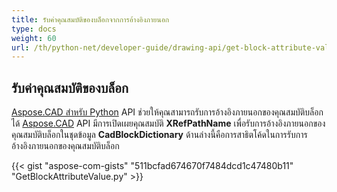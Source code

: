```yaml
---
title: รับค่าคุณสมบัติของบล็อกจากการอ้างอิงภายนอก
type: docs
weight: 60
url: /th/python-net/developer-guide/drawing-api/get-block-attribute-value-of-external-reference/
---
```


## **รับค่าคุณสมบัติของบล็อก**

[Aspose.CAD สำหรับ Python](/cad/python/) API ช่วยให้คุณสามารถรับการอ้างอิงภายนอกของคุณสมบัติบล็อกได้ [Aspose.CAD](https://products.aspose.com/cad/python/) API มีการเปิดเผยคุณสมบัติ **XRefPathName** เพื่อรับการอ้างอิงภายนอกของคุณสมบัติบล็อกในชุดข้อมูล **CadBlockDictionary** ด้านล่างนี้คือการสาธิตโค้ดในการรับการอ้างอิงภายนอกของคุณสมบัติบล็อก

{{< gist "aspose-com-gists" "511bcfad674670f7484dcd1c47480b11" "GetBlockAttributeValue.py" >}}
